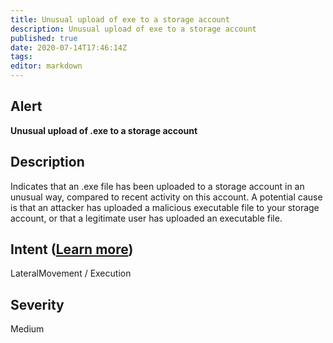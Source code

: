 ```yaml
---
title: Unusual upload of exe to a storage account
description: Unusual upload of exe to a storage account
published: true
date: 2020-07-14T17:46:14Z
tags:
editor: markdown
---
```


## Alert
**Unusual upload of .exe to a storage account**

## Description
Indicates that an .exe file has been uploaded to a storage account in an unusual way, compared to recent activity on this account. A potential cause is that an attacker has uploaded a malicious executable file to your storage account, or that a legitimate user has uploaded an executable file.

## Intent ([Learn more](/public/security/alerts/intentions.md))
LateralMovement / Execution

## Severity
Medium




